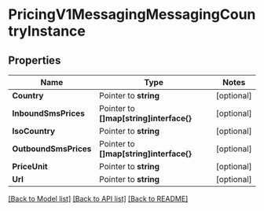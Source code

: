 # PricingV1MessagingMessagingCountryInstance

## Properties
Name | Type | Notes
------------ | ------------- | -------------
**Country** | Pointer to **string** | [optional] 
**InboundSmsPrices** | Pointer to **[]map[string]interface{}** | [optional] 
**IsoCountry** | Pointer to **string** | [optional] 
**OutboundSmsPrices** | Pointer to **[]map[string]interface{}** | [optional] 
**PriceUnit** | Pointer to **string** | [optional] 
**Url** | Pointer to **string** | [optional] 

[[Back to Model list]](../README.md#documentation-for-models) [[Back to API list]](../README.md#documentation-for-api-endpoints) [[Back to README]](../README.md)


